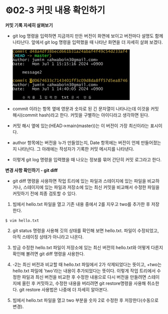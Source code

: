 # ⚙02-3 커밋 내용 확인하기
**커밋 기록 자세히 살펴보기**
- git log 명령을 입력하면 지금까지 만든 버전이 화면에 보이고 버전마다 설명도 함께 나타난다. 앞에서 git log 명령을 입력했을 때 나타난 화면을 더 자세히 살펴 보겠다.

  ![커밋 기록 이미지](gitlog.jpg)

- commit 이라는 항목 옆에 영문과 숫자로 된 긴 문자열이 나타나는데 이것을 커밋 해시(commit hash)라고 한다. 커밋을 구별하는 아이디라고 생각하면 된다.

- 커밋 해시 옆에 있는(HEAD->main(master))는 이 버전이 가장 최신이라는 표시이다.

- author 항목에는 버전을 누가 만들었는지, Date 항목에는 버전이 언제 만들어졌는지 나타난다. 그 아래에는 작성자가 기록한 커밋 메시지를 나타낸다.

- 이렇게 git log 명령을 입력했을 때 나오는 정보를 묶어 간단히 커밋 로그라고 한다.

**변경 사항 확인하기 - git diff**
- git diff 명령을 사용하면 작업 트리에 있는 파일과 스테이지에 있는 파일을 비교하거나, 스테이지에 있는 파일과 저장소에 있는 최신 커밋을 비교해서 수정한 파일을 커밋하기 전에 최종 검토할 수 있다.

1. 빔에서 hello.txt 파일을 열고 기존 내용 중에서 2를 지우고 two를 추가한 후 저장한다.
```
$ vim hello.txt
```
2. git status 명령을 사용해 깃의 상태를 확인해 보면 hello.txt. 파일이 수정되었고, 아직 스테이징 상태가 아니라고 나온다.

3. 방금 수정한 hello.txt 파일이 저장소에 있는 최신 버전의 hello.txt와 어떻게 다른지 확인해 볼려면 git diff 명령을 사용한다.

4. -2는 최신 버전과 비교할 때 hello.txt 파일에서 2가 삭제되었다는 뜻이고, +two는 hello.txt 파일에 'two'라는 내용이 추가되었다는 뜻이다. 이렇게 작업 트리에서 수정한 파일과 최신 버전을 비교한 후 수정한 내용으로 다시 버전을 만들려면 스테이지에 올린 후 커밋하고, 수정한 내용을 버리려면 git restore명령을 사용해 취소한다. git restore 사용법은 나중에 더 자세히 알아본다.

5. 빔에서 hello.txt 파일을 열고 two 부분을 숫자 2로 수정한 후 저장한다(수동으로 변경).